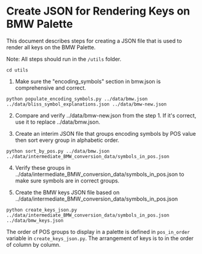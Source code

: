 # Create JSON for Rendering Keys on BMW Palette

This document describes steps for creating a JSON file that is used to render all keys on the BMW
Palette.

Note: All steps should run in the `/utils` folder.

```
cd utils
```

1. Make sure the "encoding_symbols" section in bmw.json is comprehensive and correct.

```
python populate_encoding_symbols.py ../data/bmw.json ../data/bliss_symbol_explanations.json ../data/bmw-new.json
```

2. Compare and verify ../data/bmw-new.json from the step 1. If it's correct, use it to replace
../data/bmw.json.

3. Create an interim JSON file that groups encoding symbols by POS value then sort every group in
alphabetic order. 

```
python sort_by_pos.py ../data/bmw.json ../data/intermediate_BMW_conversion_data/symbols_in_pos.json
```

4. Verify these groups in ../data/intermediate_BMW_conversion_data/symbols_in_pos.json to make sure symbols are in correct groups.

5. Create the BMW keys JSON file based on ../data/intermediate_BMW_conversion_data/symbols_in_pos.json

```
python create_keys_json.py ../data/intermediate_BMW_conversion_data/symbols_in_pos.json ../data/bmw_keys.json
```

The order of POS groups to display in a palette is defined in `pos_in_order` variable in `create_keys_json.py`.
The arrangement of keys is to in the order of column by column.
